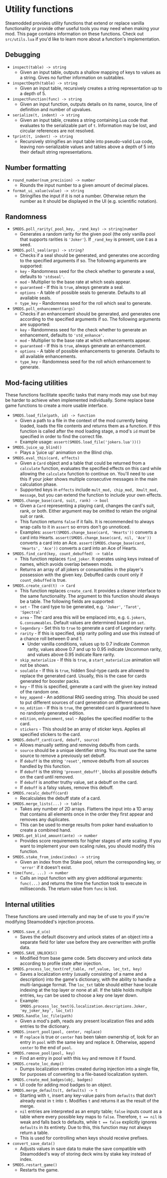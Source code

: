 # Utility functions
Steamodded provides utility functions that extend or replace vanilla functionality or provide other useful tools you may need when making your mod. This page contains information on these functions. Check out `src/utils.lua` if you'd like to learn more about a function's implementation.

## Debugging 
- `inspect(table) -> string`
    - Given an input table, outputs a shallow mapping of keys to values as a string. Gives no further information on subtables.
- `inspectDepth(table) -> string`
    - Given an input table, recursively creates a string representation up to a depth of 5.
- `inspectFunction(func) -> string`
    - Given an input function, outputs details on its name, source, line of definition and number of upvalues.
- `serialize(t, indent) -> string`
    - Given an input table, creates a string containing Lua code that evaluates to the serializable part of `t`. Information may be lost, and circular references are not resolved.
- `tprint(t, indent) -> string`
    - Recursively stringifies an input table into pseudo-valid Lua code, leaving non-serializable values and tables above a depth of 5 into their default string representations.

## Number formatting
- `round_number(num_precision) -> number`
    - Rounds the input number to a given amount of decimal places.
- `format_ui_value(value) -> string`
    - Stringifies the input if it is not a number. Otherwise return the number as it should be displayed in the UI (e.g. scientific notation).

## Randomness
- `SMODS.poll_rarity(_pool_key, _rand_key) -> string|number` 
    - Generates a random rarity for the given pool (the only vanilla pool that supports rarities is `'Joker'`). If `_rand_key` is present, use it as a seed.
- `SMODS.poll_seal(args) -> string?`
    - Checks if a seal should be generated, and generates one according to the specified arguments if so. The following arguments are supported:
    - `key` - Randomness seed for the check whether to generate a seal, defaults to `'stdseal'`.
    - `mod` - Multiplier to the base rate at which seals appear.
    - `guaranteed` - If this is `true`, always generate a seal.
    - `options` - A table of possible seals to generate. Defaults to all available seals.
    - `type_key` - Randomness seed for the roll which seal to generate.
- `SMODS.poll_enhancement(args)`
    - Checks if an enhancement should be generated, and generates one according to the specified arguments if so. The following arguments are supported: 
    - `key` - Randomness seed for the check whether to generate an enhancement, defaults to `'std_enhance'`.
    - `mod` - Multiplier to the base rate at which enhancements appear.
    - `guaranteed` - If this is `true`, always generate an enhancement.
    - `options` - A table of possible enhancements to generate. Defaults to all available enhancements.
    - `type_key` - Randomness seed for the roll which enhancement to generate.


## Mod-facing utilities
These functions facilitate specific tasks that many mods may use but may be harder to achieve when implemented individually. Some replace base game functions to create a more usable interface.
- `SMODS.load_file(path, id) -> function`
    - Given a path to a file in the context of the mod currently being loaded, loads the file contents and returns them as a function. If this function is called after the mod loading stage, a mod's `id` must be specified in order to find the correct file.
    - Example usage: `assert(SMODS.load_file('jokers.lua'))()`
- `SMODS.juice_up_blind()`
    - Plays a 'juice up' animation on the Blind chip.
- `SMODS.eval_this(card, effects)`
    - Given a `Card` object and a table that could be returned from a `calculate` function, evaluates the specified effects on this card while allowing the `calculate` function to continue on. You'll need to use this if your joker shows multiple consecutive messages in the main calculation phase.
    - Supported keys in `effects` include `mult_mod, chip_mod, Xmult_mod, message`, but you can extend the function to include your own effects.
- `SMODS.change_base(card, suit, rank) -> bool`
    - Given a `Card` representing a playing card, changes the card's suit, rank, or both. Either argument may be omitted to retain the original suit or rank.
    - This function returns `false` if it fails. It is recommended to always wrap calls to it in `assert` so errors don't go unnoticed.
    - Examples: `assert(SMODS.change_base(card, 'Hearts'))` converts a card into Hearts. `assert(SMODS.change_base(card, nil, 'Ace'))` converts a card into an Ace. `assert(SMODS.change_base(card, 'Hearts', 'Ace'))` converts a card into an Ace of Hearts.
- `SMODS.find_card(key, count_debuffed) -> table`
    - This function replaces `find_joker`. It operates using keys instead of names, which avoids overlap between mods.
    - Returns an array of all jokers or consumables in the player's possession with the given key. Debuffed cards count only if `count_debuffed` is true.
- `SMODS.create_card(t) -> Card`
    - This function replaces `create_card`. It provides a cleaner interface to the same functionality. The argument to this function should always be a table. The following fields are supported:
    - `set` - The card type to be generated, e.g. `'Joker'`, `'Tarot'`, `'Spectral'`
    - `area` - The card area this will be emplaced into, e.g. `G.jokers`, `G.consumeables`. Default values are determined based on `set`.
    - `legendary` - Set this to `true` to generate a card of Legendary rarity.
    - `rarity` - If this is specified, skip rarity polling and use this instead of a chance roll between 0 and 1.
        - Under vanilla conditions, values up to 0.7 indicate Common rarity, values above 0.7 and up to 0.95 indicate Uncommon rarity, and values above 0.95 indicate Rare rarity.
    - `skip_materialize` - If this is `true`, a `start_materialize` animation will not be shown.
    - `soulable` - If this is `true`, hidden Soul-type cards are allowed to replace the generated card. Usually, this is the case for cards generated for booster packs.
    - `key` - If this is specified, generate a card with the given key instead of the random one.
    - `key_append` - An additional RNG seeding string. This should be used to put different sources of card generation on different queues.
    - `no_edition` - If this is `true`, the generated card is guaranteed to have no randomly generated edition.
    - `edition`, `enhancement`, `seal` - Applies the specified modifier to the card.
    - `stickers` - This should be an array of sticker keys. Applies all specified stickers to the card.
- `SMODS.debuff_card(card, debuff, source)`
    - Allows manually setting and removing debuffs from cards.
    - `source` should be a unique identifier string. You must use the same source to remove a previously set debuff.
    - If `debuff` is the string `'reset'`, remove debuffs from all sources handled by this function.
    - If `debuff` is the string `'prevent_debuff'`, blocks all possible debuffs on the card until removed.
    - If `debuff` is another truthy value, set a debuff on the card.
    - If `debuff` is a falsy values, remove this debuff.
- `SMODS.recalc_debuff(card)`
    - Recalculates the debuff state of a card.
- `SMODS.merge_lists(...) -> table`
    - Takes any number of 2D arrays. Flattens the input into a 1D array that contains all elements once in the order they first appear and removes any duplicates.
    - This can be used to merge results from poker hand evaluation to create a combined hand.
- `SMODS.get_blind_amount(ante) -> number`
    - Provides score requirements for higher stages of ante scaling. If you want to implement your own scaling rules, you should modify this function.
- `SMODS.stake_from_index(index) -> string`
    - Given an index from the Stake pool, return the corresponding key, or `'error'` if it doesn't exist.
- `time(func, ...) -> number`
    - Calls an input function with any given additional arguments: `func(...)` and returns the time the function took to execute in milliseconds. The return value from `func` is lost.

## Internal utilities
These functions are used internally and may be of use to you if you're modifying Steamodded's injection process.
- `SMODS.save_d_u(o)`
    - Saves the default discovery and unlock states of an object into a separate field for later use before they are overwritten with profile data.
- `SMODS.SAVE_UNLOCKS()`
    - Modified from base game code. Sets discovery and unlock data according to profile state after injection.
- `SMODS.process_loc_text(ref_table, ref_value, loc_txt, key)`
    - Saves a localization entry (usually consisting of a name and a description) into the game's dictionary, with the ability to handle a multi-language format. The `loc_txt` table should either have locale indexing at the top layer or none at all. If the table holds multiple entries, `key` can be used to choose a key one layer down.
    - Example: `SMODS.process_loc_text(G.localization.descriptions.Joker, 'my_joker_key', loc_txt)`
- `SMODS.handle_loc_file(path)`
    - Given a mod's path, reads any present localization files and adds entries to the dictionary.
- `SMODS.insert_pool(pool, center, replace)`
    - If `replace` is true or `center` has been taken ownership of, look for an entry in `pool` with the same key and replace it. Otherwise, append `center` to the end of `pool`.
- `SMODS.remove_pool(pool, key)`
    - Find an entry in pool with this `key` and remove it if found.
- `SMODS.create_loc_dump()`
    - Dumps localization entries created during injection into a single file, for purposes of converting to a file-based localization system.
- `SMODS.create_mod_badges(obj, badges)`
    - UI code for adding mod badges to an object.
- `SMODS.merge_defaults(t, defaults) -> t`
    - Starting with `t`, insert any key-value pairs from `defaults` that don't already exist in `t` into `t`. Modifies `t` and returns it as the result of the merge.
    - `nil` entries are interpreted as an empty table; `false` inputs count as a table where every possible key maps to `false`. Therefore, `t == nil` is weak and falls back to defaults, while `t == false` explicitly ignores `defaults` in its entirety. Due to this, this function may not always return a table.
    - This is used for controlling when keys should receive prefixes.
- `convert_save_data()`
    - Adjusts values in save data to make the save compatible with Steamodded's way of storing deck wins by stake key instead of index.
- `SMODS.restart_game()`
    - Restarts the game.
